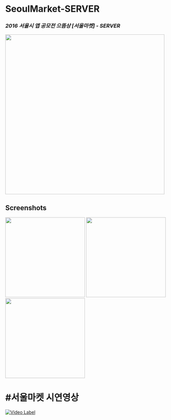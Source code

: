 # SeoulMarket-SERVER
### *2016 서울시 앱 공모전 으뜸상 [서울마켓] - SERVER* 

<div>
<img width="500"  src="https://user-images.githubusercontent.com/22942313/41631693-f03dbe76-7470-11e8-8a58-3c9a9a6a125a.png">
</div>

Screenshots
-----------
<div>
<img width="250"  src="https://user-images.githubusercontent.com/22942313/41631772-6a06b276-7471-11e8-8a9a-70fc97af07d9.jpg">
<img width="250"  src="https://user-images.githubusercontent.com/22942313/41631773-6c8e1732-7471-11e8-9468-8e79902e44ec.jpg">
<img width="250"  src="https://user-images.githubusercontent.com/22942313/41631775-6e5ce214-7471-11e8-9339-123e4b6f4cb7.jpg">
</div>

# #서울마켓 시연영상
[![Video Label](http://img.youtube.com/vi/RuIFYyzduAQ/0.jpg)](https://youtu.be/RuIFYyzduAQ?t=0s)


